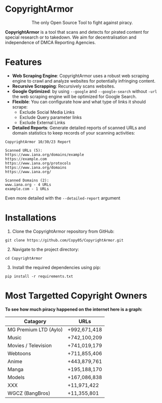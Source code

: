 # CopyrightArmor
<p style="text-align: center">The only Open Source Tool to fight against piracy.</p>

**CopyrightArmor** is a tool that scans and detects for pirated content for special research or to takedown. We aim for decentralisation and independence of DMCA Reporting Agencies.

# Features
- **Web Scraping Engine**: CopyrightArmor uses a robust web scraping engine to crawl and analyze websites for potentially infringing content.
- **Recursive Scrapping**: Recursively scans websites.
- **Google Optimized**: by using `--google` and `--google-search` without `-url` the web scraping engine will be optimized for Google Search.
- **Flexible**: You can configurate how and what type of links it should scrape:
    - Exclude Social Media Links
    - Exclude Query parameter links
    - Exclude External Links
- **Detailed Reports**: Generate detailed reports of scanned URLs and domain statistics to keep records of your scanning activities:
```
CopyrightArmor 10/30/23 Report

Scanned URLs (5):
https://www.iana.org/domains/example
https://example.com
https://www.iana.org/protocols
https://www.iana.org/domains
https://www.iana.org/

Scanned Domains (2):
www.iana.org - 4 URLs
example.com - 1 URLs
```
Even more detailed with the `--detailed-report` argument

# Installations

1. Clone the CopyrightArmor repository from GitHub:
```
git clone https://github.com/Copy05/CopyrightArmor.git
```

2. Navigate to the project directory:
```
cd CopyrightArmor
```

3. Install the required dependencies using pip:
```
pip install -r requirements.txt
```

# Most Targetted Copyright Owners

**To see how much piracy happened on the internet here is a graph:**

| Catagory              | URLs         |
|-----------------------|--------------|
| MG Premium LTD (Aylo) | +992,671,418 |
| Music                 | +742,100,209 |
| Movies / Television   | +741,019,179 |
| Webtoons              | +711,855,406 |
| Anime                 | +443,879,761 |
| Manga                 | +195,188,170 |
| Models                | +167,086,838 |
| XXX                   | +11,971,422  |
| WGCZ (BangBros)       | +11,355,801  |
